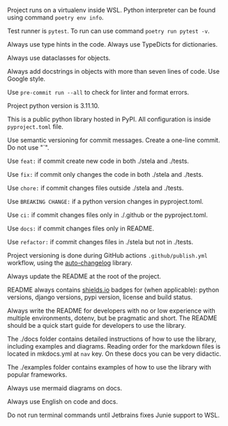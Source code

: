 Project runs on a virtualenv inside WSL. Python interpreter can be found using command `poetry env info`.

Test runner is `pytest`. To run can use command `poetry run pytest -v`.

Always use type hints in the code. Always use TypeDicts for dictionaries.

Always use dataclasses for objects.

Always add docstrings in objects with more than seven lines of code. Use Google style.

Use `pre-commit run --all` to check for linter and format errors.

Project python version is 3.11.10.

This is a public python library hosted in PyPI. All configuration is inside `pyproject.toml` file.

Use semantic versioning for commit messages. Create a one-line commit. Do not use "`".

Use `feat:` if commit create new code in both ./stela and ./tests.

Use `fix:` if commit only changes the code in both ./stela and ./tests.

Use `chore:` if commit changes files outside ./stela and ./tests.

Use `BREAKING CHANGE:` if a python version changes in pyproject.toml.

Use `ci:` if commit changes files only in ./.github or the pyproject.toml.

Use `docs:` if commit changes files only in README.

Use `refactor:` if commit changes files in ./stela but not in ./tests.

Project versioning is done during GitHub actions `.github/publish.yml` workflow, using the [auto-changelog](https://github.com/KeNaCo/auto-changelog) library.

Always update the README at the root of the project.

README always contains [shields.io](https://shields.io/docs) badges for (when applicable): python versions, django versions, pypi version, license and build status.

Always write the README for developers with no or low experience with multiple environments, dotenv, but be pragmatic and short. The README should be a quick start guide for developers to use the library.

The ./docs folder contains detailed instructions of how to use the library, including examples and diagrams. Reading order for the markdown files is located in mkdocs.yml at `nav` key. On these docs you can be very didactic.

The ./examples folder contains examples of how to use the library with popular frameworks.

Always use mermaid diagrams on docs.

Always use English on code and docs.

Do not run terminal commands until Jetbrains fixes Junie support to WSL.
